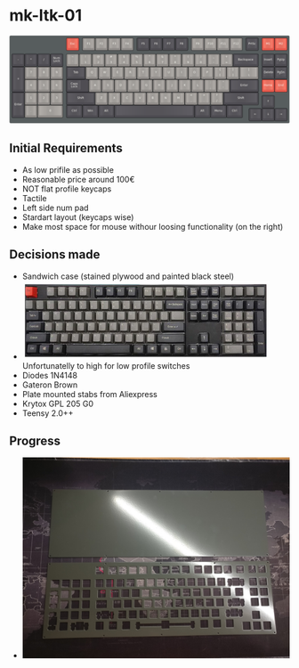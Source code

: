 # mk-ltk-01

![visualisation](./images/mk-ltk-01.png)

## Initial Requirements
* As low prifile as possible
* Reasonable price around 100€
* NOT flat profile keycaps
* Tactile
* Left side num pad
* Stardart layout (keycaps wise)
* Make most space for mouse withour loosing functionality (on the right)

## Decisions made
* Sandwich case (stained plywood and painted black steel)
* ![OEM keycaps](./images/keycaps.png) 
  Unfortunatelly to high for low profile switches
* Diodes 1N4148
* Gateron Brown
* Plate mounted stabs from Aliexpress
* Krytox GPL 205 G0
* Teensy 2.0++

## Progress
* ![Plates](./images/plate-and-bottom.jpg)

